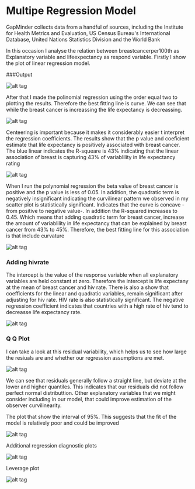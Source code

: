 # Multipe Regression Model

GapMinder collects data from a handful of sources, including the Institute for Health Metrics and Evaluation, US Census Bureau's International Database, United Nations Statistics Division and the World Bank

In this occasion I analyse the relation between breastcancerper100th as Explanatory variable and lifeexpectancy as respond variable. Firstly I show the plot of linear regression model.

###Output

![alt tag](https://github.com/marlonsvl/multipeRegressionModel/blob/master/images/img1.png)


After that I made the polinomial regression using the order equal two to plotting the results. Therefore the best fitting line is curve. We can see that while the breast cancer is increassing the life expectancy is decreassing.

![alt tag](https://github.com/marlonsvl/multipleRegressionModel/blob/master/images/img2.png)

Centeering is important because it makes it considerably easier t interpret the regression coefficients. The results show that the p value and coeficient estimate that life expectancy is positively associated with breast cancer. The blue linear indicates the R-squeare is 43% indicating that the linear association of breast is capturing 43% of variablility in life expectancy rating

![alt tag](https://github.com/marlonsvl/multipeRegressionModel/blob/master/images/img3.png)

When I run the polynomial regression the beta value of breast cancer is positive and the p value is less of 0.05. In addition, the quadratic term is negatively insignificant indicating the curvilinear pattern we observed in my scatter plot is statistically significant. Indicates that the curve is concave -from positive to negative value-. In addition the R-squared increases to 0.45. Which means that adding quadratic term for breast cancer, increase the amount of variablility in life expectancy that can be explained by breast cancer from 43% to 45%. Therefore, the best fitting line for this association is that include curvature

![alt tag](https://github.com/marlonsvl/multipeRegressionModel/blob/master/images/img4.png)

### Adding hivrate

The intercept is the value of the response variable when all explanatory variables are held constant at zero. Therefore the intercept is life expectany at the mean of breast cancer and hiv rate. There is also a show that coefficients for the linear and quadratic variables, remain significant after adjusting for hiv rate. HIV rate is also statistically significant. The negative regression coefficient indicates that countries with a high rate of hiv tend to decreasse life expectancy rate. 

![alt tag](https://github.com/marlonsvl/multipeRegressionModel/blob/master/images/img5.png)

### Q Q Plot

I can take a look at this residual variability, which helps us to see how large the resiuals are and whether our regression assumptions are met.

![alt tag](https://github.com/marlonsvl/multipeRegressionModel/blob/master/images/img6.png)

We can see that residuals generally follow a straight line, but deviate at the lower and higher quantiles. This indicates that our residuals did not follow perfect normal distributtion. Other explanatory variables that we might consider including in our model, that could improve estimation of the observer curvilinearity.

The plot that show the interval of 95%. This suggests that the fit of the model is relatively poor and could be improved

![alt tag](https://github.com/marlonsvl/multipeRegressionModel/blob/master/images/img7.png)

Additional regression diagnostic plots

![alt tag](https://github.com/marlonsvl/multipeRegressionModel/blob/master/images/img8.png)

Leverage plot

![alt tag](https://github.com/marlonsvl/multipeRegressionModel/blob/master/images/img9.png)




